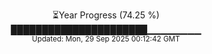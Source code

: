 <p align="center">
⏳Year Progress (74.25 %)<br>
██████████████████████▁▁▁▁▁▁▁▁ <br>
<sub>Updated: Mon, 29 Sep 2025 00:12:42 GMT</sub>
</p>

